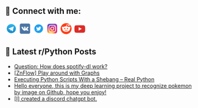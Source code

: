 ## 🔎 Connect with me:
[<img src="https://github.com/bullbesh/bullbesh/blob/main/images/Telegram.png" width="32" height="32" />](https://t.me/bullbesh)
[<img src="https://github.com/bullbesh/bullbesh/blob/main/images/VK.png" width="32" height="32" />](https://vk.com/bullbesh)
[<img src="https://github.com/bullbesh/bullbesh/blob/main/images/Twitter.png" width="32" height="32" />](https://twitter.com/bullbesh1)
[<img src="https://github.com/bullbesh/bullbesh/blob/main/images/Instagram.png" width="32" height="32" />](https://www.instagram.com/bullbesh)
[<img src="https://github.com/bullbesh/bullbesh/blob/main/images/Reddit.png" width="32" height="32" />](https://www.reddit.com/user/bullbesh)
[<img src="https://github.com/bullbesh/bullbesh/blob/main/images/YouTube.png" width="32" height="32" />](https://www.youtube.com/channel/UCtfjRs6uzgq5mfm8S06WTcg)

## 📕 Latest r/Python Posts
<!-- BLOG-POST-LIST:START -->
- [Question: How does spotify-dl work?](https://www.reddit.com/r/Python/comments/11xhv9l/question_how_does_spotifydl_work/)
- [[ZnFlow] Play around with Graphs](https://www.reddit.com/r/Python/comments/11xhb4a/znflow_play_around_with_graphs/)
- [Executing Python Scripts With a Shebang – Real Python](https://www.reddit.com/r/Python/comments/11xgvij/executing_python_scripts_with_a_shebang_real/)
- [Hello everyone, this is my deep learning project to recognize pokemon by image on Github, hope you enjoy!](https://www.reddit.com/r/Python/comments/11xgqwf/hello_everyone_this_is_my_deep_learning_project/)
- [[I] created a discord chatgpt bot.](https://www.reddit.com/r/Python/comments/11xgfxp/i_created_a_discord_chatgpt_bot/)
<!-- BLOG-POST-LIST:END -->
